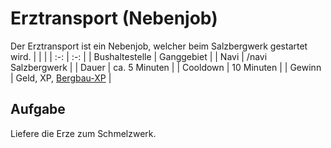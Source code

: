 # Erztransport (Nebenjob)
Der Erztransport ist ein Nebenjob, welcher beim Salzbergwerk gestartet wird.
| <!-- --> | <!-- --> |
| :-: | :-: |
| Bushaltestelle | Ganggebiet |
| Navi | /navi Salzbergwerk |
| Dauer | ca. 5 Minuten |
| Cooldown | 10 Minuten |
| Gewinn | Geld, XP, [Bergbau-XP](../..//pages/Skills/bergbau.md) |

## Aufgabe
Liefere die Erze zum Schmelzwerk.
